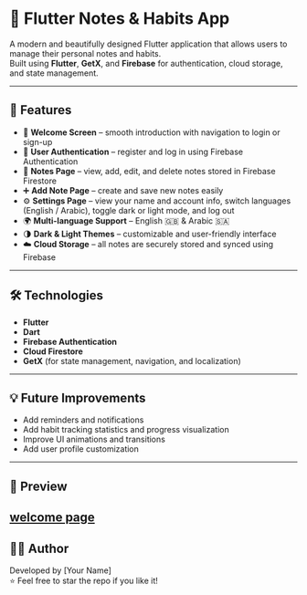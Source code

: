 # 🧩 Flutter Notes & Habits App

A modern and beautifully designed Flutter application that allows users to manage their personal notes and habits.  
Built using **Flutter**, **GetX**, and **Firebase** for authentication, cloud storage, and state management.

---

## 🚀 Features
- 👋 **Welcome Screen** – smooth introduction with navigation to login or sign-up  
- 🔐 **User Authentication** – register and log in using Firebase Authentication  
- 📝 **Notes Page** – view, add, edit, and delete notes stored in Firebase Firestore  
- ➕ **Add Note Page** – create and save new notes easily  
- ⚙️ **Settings Page** – view your name and account info, switch languages (English / Arabic), toggle dark or light mode, and log out  
- 🌍 **Multi-language Support** – English 🇬🇧 & Arabic 🇸🇦  
- 🌗 **Dark & Light Themes** – customizable and user-friendly interface  
- ☁️ **Cloud Storage** – all notes are securely stored and synced using Firebase  

---

## 🛠️ Technologies
- **Flutter**  
- **Dart**  
- **Firebase Authentication**  
- **Cloud Firestore**  
- **GetX** (for state management, navigation, and localization)

---

## 💡 Future Improvements
- Add reminders and notifications  
- Add habit tracking statistics and progress visualization  
- Improve UI animations and transitions  
- Add user profile customization

---

## 📱 Preview
[welcome page](lib/assets/screenshots/welcome_page.jpg)
---

## 🧑‍💻 Author
Developed by [Your Name]  
⭐ Feel free to star the repo if you like it!
